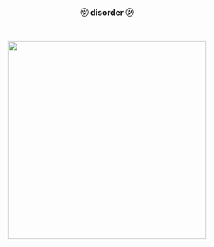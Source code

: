  ### <p align=center> ㋡ disorder ㋡ 
 <br>
 <p align=center><img src= "https://i.imgur.com/T5sSFsI.jpg?1" heigth="300" width="400">
 </center>
 </center>

<!--
**mavmp/mavmp** is a ✨ _special_ ✨ repository because its `README.md` (this file) appears on your GitHub profile.

Here are some ideas to get you started:

- 🔭 I’m currently working on ...
- 🌱 I’m currently learning ...
- 👯 I’m looking to collaborate on ...
- 🤔 I’m looking for help with ...
- 💬 Ask me about ...
- 📫 How to reach me: ...
- 😄 Pronouns: ...
- ⚡ Fun fact: ...
-->
